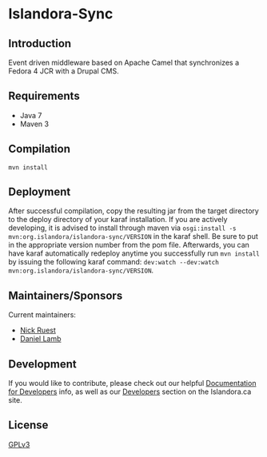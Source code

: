 # Islandora-Sync 

## Introduction

Event driven middleware based on Apache Camel that synchronizes a Fedora 4 JCR with a Drupal CMS.  

## Requirements

* Java 7
* Maven 3

## Compilation

`mvn install`

## Deployment

After successful compilation, copy the resulting jar from the target directory to the deploy directory of your karaf installation.  If you are actively developing, it is advised to install through maven via `osgi:install -s mvn:org.islandora/islandora-sync/VERSION` in the karaf shell.  Be sure to put in the appropriate version number from the pom file.  Afterwards, you can have karaf automatically redeploy anytime you successfully run `mvn install` by issuing the following karaf command: `dev:watch --dev:watch mvn:org.islandora/islandora-sync/VERSION`.

## Maintainers/Sponsors

Current maintainers:

* [Nick Ruest](https://github.com/ruebot)
* [Daniel Lamb](https://github.com/daniel-dgi/)

## Development

If you would like to contribute, please check out our helpful [Documentation for Developers](https://github.com/Islandora/islandora/wiki#wiki-documentation-for-developers) info, as well as our [Developers](http://islandora.ca/developers) section on the Islandora.ca site.

## License

[GPLv3](http://www.gnu.org/licenses/gpl-3.0.txt)

